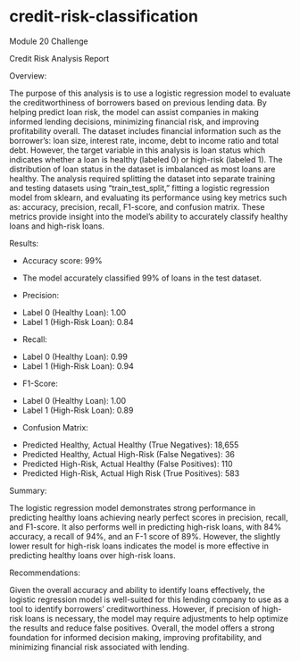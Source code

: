# credit-risk-classification
Module 20 Challenge 

Credit Risk Analysis Report

Overview:

The purpose of this analysis is to use a logistic regression model to evaluate the creditworthiness of borrowers based on previous lending data. By helping predict loan risk, the model can assist companies in making informed lending decisions, minimizing financial risk, and improving profitability overall. 
The dataset includes financial information such as the borrower’s: loan size, interest rate, income, debt to income ratio and total debt. However, the target variable in this analysis is loan status which indicates whether a loan is healthy (labeled 0) or high-risk (labeled 1). The distribution of loan status in the dataset is imbalanced as most loans are healthy. 
The analysis required splitting the dataset into separate training and testing datasets using “train_test_split,” fitting a logistic regression model from sklearn, and evaluating its performance using key metrics such as: accuracy, precision, recall, F1-score, and confusion matrix. These metrics provide insight into the model’s ability to accurately classify healthy loans and high-risk loans. 

Results:

- Accuracy score: 99% 
* The model accurately classified 99% of loans in the test dataset. 
- Precision:
* Label 0 (Healthy Loan): 1.00
* Label 1 (High-Risk Loan): 0.84
- Recall:
* Label 0 (Healthy Loan): 0.99
* Label 1 (High-Risk Loan): 0.94
- F1-Score:
* Label 0 (Healthy Loan): 1.00
* Label 1 (High-Risk Loan): 0.89
- Confusion Matrix:
* Predicted Healthy, Actual Healthy (True Negatives): 18,655
* Predicted Healthy, Actual High-Risk (False Negatives): 36
* Predicted High-Risk, Actual Healthy (False Positives): 110
* Predicted High-Risk, Actual High Risk (True Positives): 583

Summary:

The logistic regression model demonstrates strong performance in predicting healthy loans achieving nearly perfect scores in precision, recall, and F1-score. It also performs well in predicting high-risk loans, with 84% accuracy, a recall of 94%, and an F-1 score of 89%. However, the slightly lower result for high-risk loans indicates the model is more effective in predicting healthy loans over high-risk loans. 

Recommendations:

Given the overall accuracy and ability to identify loans effectively, the logistic regression model is well-suited for this lending company to use as a tool to identify borrowers’ creditworthiness. However, if precision of high-risk loans is necessary, the model may require adjustments to help optimize the results and reduce false positives. Overall, the model offers a strong foundation for informed decision making, improving profitability, and minimizing financial risk associated with lending. 

